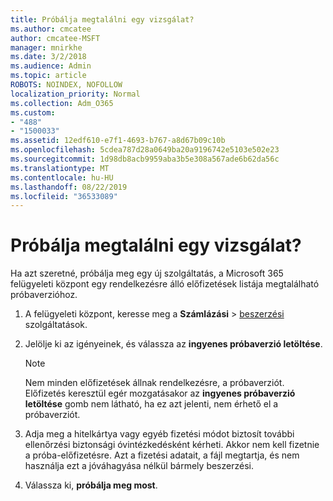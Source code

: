 ```yaml
---
title: Próbálja megtalálni egy vizsgálat?
ms.author: cmcatee
author: cmcatee-MSFT
manager: mnirkhe
ms.date: 3/2/2018
ms.audience: Admin
ms.topic: article
ROBOTS: NOINDEX, NOFOLLOW
localization_priority: Normal
ms.collection: Adm_O365
ms.custom:
- "488"
- "1500033"
ms.assetid: 12edf610-e7f1-4693-b767-a8d67b09c10b
ms.openlocfilehash: 5cdea787d28a0649ba20a9196742e5103e502e23
ms.sourcegitcommit: 1d98db8acb9959aba3b5e308a567ade6b62da56c
ms.translationtype: MT
ms.contentlocale: hu-HU
ms.lasthandoff: 08/22/2019
ms.locfileid: "36533089"
---
```

# <a name="trying-to-find-a-trial"></a>Próbálja megtalálni egy vizsgálat?

Ha azt szeretné, próbálja meg egy új szolgáltatás, a Microsoft 365 felügyeleti központ egy rendelkezésre álló előfizetések listája megtalálható próbaverzióhoz.
  
1. A felügyeleti központ, keresse meg a **Számlázási** \> [beszerzési](https://go.microsoft.com/fwlink/p/?linkid=868433) szolgáltatások.

2. Jelölje ki az igényeinek, és válassza az **ingyenes próbaverzió letöltése**.

    > [!NOTE]
    > Nem minden előfizetések állnak rendelkezésre, a próbaverziót. Előfizetés keresztül egér mozgatásakor az **ingyenes próbaverzió letöltése** gomb nem látható, ha ez azt jelenti, nem érhető el a próbaverziót.
  
3. Adja meg a hitelkártya vagy egyéb fizetési módot biztosít további ellenőrzési biztonsági óvintézkedésként kérheti. Akkor nem kell fizetnie a próba-előfizetésre. Azt a fizetési adatait, a fájl megtartja, és nem használja ezt a jóváhagyása nélkül bármely beszerzési.

4. Válassza ki, **próbálja meg most**.